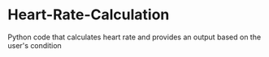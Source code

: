 # Heart-Rate-Calculation
Python code that calculates heart rate and provides an output based on the user's condition
